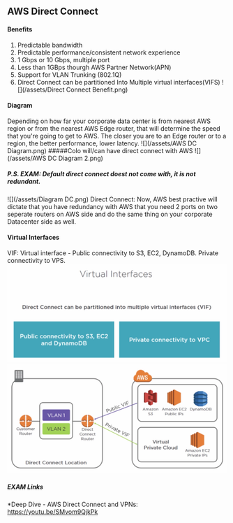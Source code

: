 ## AWS Direct Connect

#### Benefits
1. Predictable bandwidth
2. Predictable performance/consistent network experience
3. 1 Gbps or 10 Gbps, multiple port
4. Less than 1GBps thourgh AWS Partner Network(APN)
5. Support for VLAN Trunking (802.1Q)
6. Direct Connect can be partitioned Into Multiple virtual interfaces(VIFS)
![](/assets/Direct Connect Benefit.png)

#### Diagram
Depending on how far your corporate data center is from nearest AWS region or from the nearest AWS Edge router, that will determine the speed that you're going to get to AWS. The closer you are to an Edge router or to a region, the better performance, lower latency.
![](/assets/AWS DC Diagram.png)
#####Colo will/can have direct connect with AWS
![](/assets/AWS DC Diagram 2.png)

##### P.S. EXAM: Default direct connect doest not come with, it is not redundant.
![](/assets/Diagram DC.png)
Direct Connect: Now, AWS best practive will dictate that you have redundancy with AWS that you need 2 ports on two seperate routers on AWS side and do the same thing on your corporate Datacenter side as well.

#### Virtual Interfaces
VIF: Virtual interface - Public connectivity to S3, EC2, DynamoDB. Private connectivity to VPS.
![](/assets/VIF.png)
![](/assets/VIFS.png)

##### EXAM Links
*Deep Dive - AWS Direct Connect and VPNs:
https://youtu.be/SMvom9QjkPk
